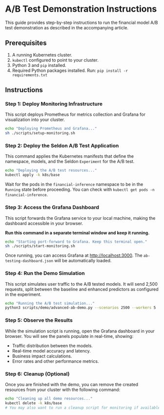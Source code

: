 # A/B Test Demonstration Instructions

This guide provides step-by-step instructions to run the financial model A/B test demonstration as described in the accompanying article.

## Prerequisites

1.  A running Kubernetes cluster.
2.  `kubectl` configured to point to your cluster.
3.  Python 3 and `pip` installed.
4.  Required Python packages installed. Run: `pip install -r requirements.txt`

## Instructions

### Step 1: Deploy Monitoring Infrastructure

This script deploys Prometheus for metrics collection and Grafana for visualization into your cluster.

```bash
echo "Deploying Prometheus and Grafana..."
sh ./scripts/setup-monitoring.sh
```

### Step 2: Deploy the Seldon A/B Test Application

This command applies the Kubernetes manifests that define the namespace, models, and the Seldon `Experiment` for the A/B test.

```bash
echo "Deploying the A/B test resources..."
kubectl apply -k k8s/base
```
Wait for the pods in the `financial-inference` namespace to be in the `Running` state before proceeding. You can check with `kubectl get pods -n financial-inference`.

### Step 3: Access the Grafana Dashboard

This script forwards the Grafana service to your local machine, making the dashboard accessible in your browser.

**Run this command in a separate terminal window and keep it running.**

```bash
echo "Starting port-forward to Grafana. Keep this terminal open."
sh ./scripts/start-monitoring.sh
```
Once running, you can access Grafana at [http://localhost:3000](http://localhost:3000). The `ab-testing-dashboard.json` will be automatically loaded.

### Step 4: Run the Demo Simulation

This script simulates user traffic to the A/B tested models. It will send 2,500 requests, split between the baseline and enhanced predictors as configured in the experiment.

```bash
echo "Running the A/B test simulation..."
python3 scripts/demo/advanced-ab-demo.py --scenarios 2500 --workers 5
```

### Step 5: Observe the Results

While the simulation script is running, open the Grafana dashboard in your browser. You will see the panels populate in real-time, showing:

-   Traffic distribution between the models.
-   Real-time model accuracy and latency.
-   Business impact calculations.
-   Error rates and other performance metrics.

### Step 6: Cleanup (Optional)

Once you are finished with the demo, you can remove the created resources from your cluster with the following command:

```bash
echo "Cleaning up all demo resources..."
kubectl delete -k k8s/base
# You may also want to run a cleanup script for monitoring if available.
```
